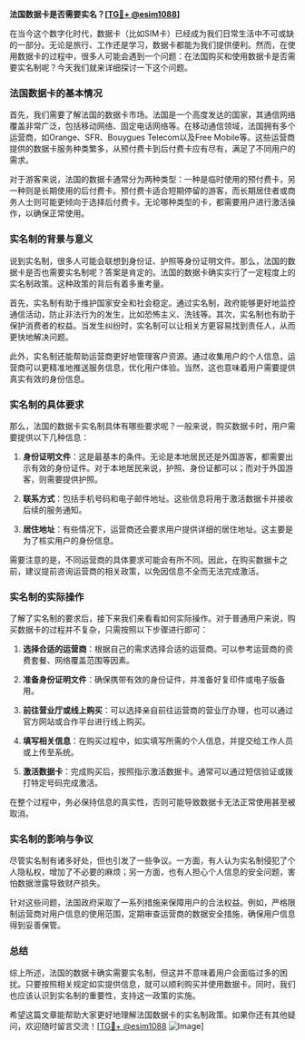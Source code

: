 **法国数据卡是否需要实名？[[TG💪+ @esim1088](https://t.me/s/esim1088)]**

在当今这个数字化时代，数据卡（比如SIM卡）已经成为我们日常生活中不可或缺的一部分。无论是旅行、工作还是学习，数据卡都能为我们提供便利。然而，在使用数据卡的过程中，很多人可能会遇到一个问题：在法国购买和使用数据卡是否需要实名制呢？今天我们就来详细探讨一下这个问题。

### 法国数据卡的基本情况

首先，我们需要了解法国的数据卡市场。法国是一个高度发达的国家，其通信网络覆盖非常广泛，包括移动网络、固定电话网络等。在移动通信领域，法国拥有多个运营商，如Orange、SFR、Bouygues Telecom以及Free Mobile等。这些运营商提供的数据卡服务种类繁多，从预付费卡到后付费卡应有尽有，满足了不同用户的需求。

对于游客来说，法国的数据卡通常分为两种类型：一种是临时使用的预付费卡，另一种则是长期使用的后付费卡。预付费卡适合短期停留的游客，而长期居住者或商务人士则可能更倾向于选择后付费卡。无论哪种类型的卡，都需要用户进行激活操作，以确保正常使用。

### 实名制的背景与意义

说到实名制，很多人可能会联想到身份证、护照等身份证明文件。那么，法国的数据卡是否也需要实名制呢？答案是肯定的。法国的数据卡确实实行了一定程度上的实名制政策。这种政策的背后有着多重考量。

首先，实名制有助于维护国家安全和社会稳定。通过实名制，政府能够更好地监控通信活动，防止非法行为的发生，比如恐怖主义、洗钱等。其次，实名制也有助于保护消费者的权益。当发生纠纷时，实名制可以让相关方更容易找到责任人，从而更快地解决问题。

此外，实名制还能帮助运营商更好地管理客户资源。通过收集用户的个人信息，运营商可以更精准地推送服务信息，优化用户体验。当然，这也意味着用户需要提供真实有效的身份信息。

### 实名制的具体要求

那么，法国的数据卡实名制具体有哪些要求呢？一般来说，购买数据卡时，用户需要提供以下几种信息：

1. **身份证明文件**：这是最基本的条件。无论是本地居民还是外国游客，都需要出示有效的身份证件。对于本地居民来说，护照、身份证都可以；而对于外国游客，则需要提供护照。

2. **联系方式**：包括手机号码和电子邮件地址。这些信息将用于激活数据卡并接收后续的服务通知。

3. **居住地址**：有些情况下，运营商还会要求用户提供详细的居住地址。这主要是为了核实用户的身份信息。

需要注意的是，不同运营商的具体要求可能会有所不同。因此，在购买数据卡之前，建议提前咨询运营商的相关政策，以免因信息不全而无法完成激活。

### 实名制的实际操作

了解了实名制的要求后，接下来我们来看看如何实际操作。对于普通用户来说，购买数据卡的过程并不复杂，只需按照以下步骤进行即可：

1. **选择合适的运营商**：根据自己的需求选择合适的运营商。可以参考运营商的资费套餐、网络覆盖范围等因素。

2. **准备身份证明文件**：确保携带有效的身份证件，并准备好复印件或电子版备用。

3. **前往营业厅或线上购买**：可以选择亲自前往运营商的营业厅办理，也可以通过官方网站或合作平台进行线上购买。

4. **填写相关信息**：在购买过程中，如实填写所需的个人信息，并提交给工作人员或上传至系统。

5. **激活数据卡**：完成购买后，按照指示激活数据卡。通常可以通过短信验证或拨打特定号码完成激活。

在整个过程中，务必保持信息的真实性，否则可能导致数据卡无法正常使用甚至被取消。

### 实名制的影响与争议

尽管实名制有诸多好处，但也引发了一些争议。一方面，有人认为实名制侵犯了个人隐私权，增加了不必要的麻烦；另一方面，也有人担心个人信息的安全问题，害怕数据泄露导致财产损失。

针对这些问题，法国政府采取了一系列措施来保障用户的合法权益。例如，严格限制运营商对用户信息的使用范围，定期审查运营商的数据安全措施，确保用户信息得到妥善保管。

### 总结

综上所述，法国的数据卡确实需要实名制，但这并不意味着用户会面临过多的困扰。只要按照相关规定如实提供信息，就可以顺利购买并使用数据卡。同时，我们也应该认识到实名制的重要性，支持这一政策的实施。

希望这篇文章能帮助大家更好地理解法国数据卡的实名制政策。如果你还有其他疑问，欢迎随时留言交流！[[TG💪+ @esim1088](https://t.me/s/esim1088) ![Image](https://i.postimg.cc/4NQfJmqS/Snipaste-2025-05-13-00-14-12.png)]